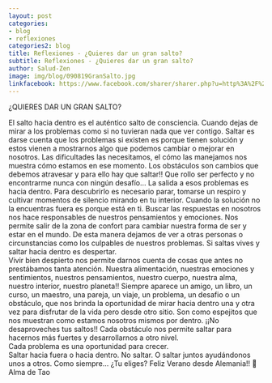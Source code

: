 ```yaml
---
layout: post
categories:
- blog
- reflexiones
categories2: blog
title: Reflexiones - ¿Quieres dar un gran salto?
subtitle: Reflexiones - ¿Quieres dar un gran salto?
author: Salud-Zen
image: img/blog/090819GranSalto.jpg
linkfacebook: https://www.facebook.com/sharer/sharer.php?u=http%3A%2F%2Fwww.salud-zen.com%2Fblog%2Freflexiones%2F2019%2F08%2F09%2Freflexiones-dar-gran-salto.html&amp;src=sdkpreparse
---
```

¿QUIERES DAR UN GRAN SALTO?

El salto hacia dentro es el auténtico salto de consciencia. Cuando dejas de mirar a los problemas como si no tuvieran nada que ver contigo. Saltar es darse cuenta que los problemas si existen es porque tienen solución y estos vienen a mostrarnos algo que podemos cambiar o mejorar en nosotros. Las dificultades las necesitamos, el cómo las manejamos nos muestra cómo estamos en ese momento. Los obstáculos son cambios que debemos atravesar y para ello hay que saltar!! Que rollo ser perfecto y no encontrarme nunca con ningún desafío... La salida a esos problemas es hacia dentro. Para descubrirlo es necesario parar, tomarse un respiro y cultivar momentos de silencio mirando en tu interior. Cuando la solución no la encuentras fuera es porque está en ti. Buscar las respuestas en nosotros nos hace responsables de nuestros pensamientos y emociones. Nos permite salir de la zona de confort para cambiar nuestra forma de ser y estar en el mundo. De esta manera dejamos de ver a otras personas o circunstancias como los culpables de nuestros problemas.
Si saltas vives y saltar hacia dentro es despertar.  
Vivir bien despierto nos permite darnos cuenta de cosas que antes no prestábamos tanta atención. Nuestra alimentación, nuestras emociones y sentimientos, nuestros pensamientos, nuestro cuerpo, nuestra alma, nuestro interior, nuestro planeta!!
Siempre aparece un amigo, un libro, un curso, un maestro, una pareja, un viaje, un problema, un desafio o un obstáculo, que nos brinda la oportunidad de mirar hacia dentro una y otra vez para disfrutar de la vida pero desde otro sitio. Son como espejitos que nos muestran como estamos nosotros mismos por dentro.
¡¡No desaproveches tus saltos!!
Cada obstáculo nos permite saltar para hacernos más fuertes y desarrollarnos a otro nivel.     
Cada problema es una oportunidad para crecer.  
Saltar hacia fuera o hacia dentro. No saltar. O saltar juntos ayudándonos unos a otros.
Como siempre... ¿Tu eliges?
Feliz Verano desde Alemania!! 🤗
Alma de Tao
